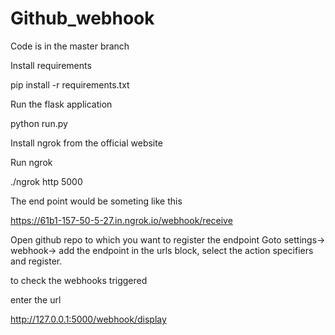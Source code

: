 # Github_webhook

Code is in the master branch

Install requirements

pip install -r requirements.txt

Run the flask application

python run.py

Install ngrok from the official website

Run ngrok

./ngrok http 5000

The end point would be someting like this

https://61b1-157-50-5-27.in.ngrok.io/webhook/receive

Open github repo to which you want to register the endpoint
Goto settings-> webhook-> add the endpoint in the urls block, select the action specifiers and register.

to check the webhooks triggered

enter the url 

http://127.0.0.1:5000/webhook/display
